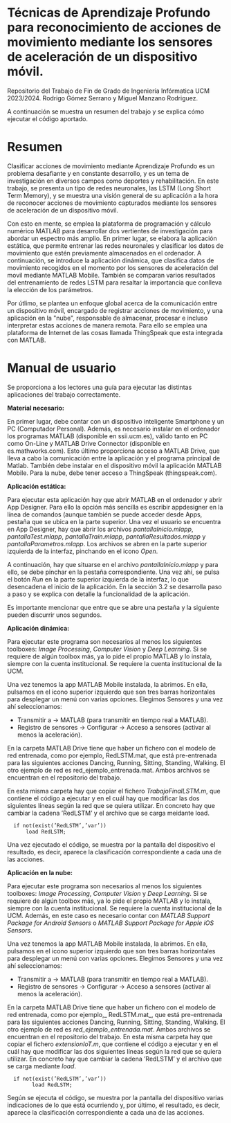# Técnicas de Aprendizaje Profundo para reconocimiento de acciones de movimiento mediante los sensores de aceleración de un dispositivo móvil.
Repositorio del Trabajo de Fin de Grado de Ingeniería Infórmatica UCM 2023/2024. Rodrigo Gómez Serrano y Miguel Manzano Rodriguez.

A continuación se muestra un resumen del trabajo y se explica cómo ejecutar el código aportado.

# Resumen
Clasificar acciones de movimiento mediante Aprendizaje Profundo es un problema desafiante y en constante desarrollo, y es un tema de investigación en diversos
campos como deportes y rehabilitación. En este trabajo, se presenta un tipo de redes neuronales, las LSTM (Long Short Term Memory), y se muestra una visión general
de su aplicación a la hora de reconocer acciones de movimiento capturados mediante los sensores de aceleración de un dispositivo móvil. 

Con esto en mente, se emplea la plataforma de programación y cálculo numérico MATLAB para desarrollar dos vertientes de investigación para abordar un espectro más amplio.
En primer lugar, se elabora la aplicación estática, que permite entrenar las redes neuronales y clasificar los datos de movimiento que estén previamente almacenados en el ordenador.
A continuación, se introduce la aplicación dinámica, que clasifica datos de movimiento recogidos en el momento por los sensores de aceleración del movil mediante
MATLAB Mobile. También se comparan varios resultados del entrenamiento de redes LSTM para resaltar la importancia que conlleva la elección de los parámetros.

Por útlimo, se plantea un enfoque global acerca de la comunicación entre un dispositivo móvil, encargado de registrar acciones de movimiento, y una aplicación en la
"nube", responsable de almacenar, procesar e incluso interpretar estas acciones de manera remota. Para ello se emplea una plataforma de Internet de las cosas llamada
ThingSpeak que esta integrada con MATLAB.

# Manual de usuario 
Se proporciona a los lectores una guía para ejecutar las distintas aplicaciones del trabajo correctamente.

**Material necesario:** 

En primer lugar, debe contar con un dispositivo inteligente Smartphone y un PC (Computador Personal).
Además, es necesario instalar en el ordenador los programas MATLAB (disponible en ssii.ucm.es), válido tanto en PC como On-Line y MATLAB Drive Connector
(disponible en es.mathworks.com). Esto último proporciona acceso a MATLAB Drive, que lleva a cabo la comunicación entre la aplicación y el programa principal de
Matlab.
También debe instalar en el dispositivo móvil la aplicación MATLAB Mobile.
Para la nube, debe tener acceso a ThingSpeak (thingspeak.com).

**Aplicación estática:**

Para ejecutar esta aplicación hay que abrir MATLAB en el ordenador y abrir App Designer. Para ello la opción más sencilla es escribir appdesigner en la línea de
comandos (aunque también se puede acceder desde Apps, pestaña que se ubica en la parte superior.
Una vez el usuario se encuentra en App Designer, hay que abrir los archivos _pantallaInicio.mlapp_, _pantallaTest.mlapp_, _pantallaTrain.mlapp_, _pantallaResultados.mlapp_
y _pantallaParametros.mlapp_. Los archivos se abren en la parte superior izquierda de la interfaz, pinchando en el icono _Open_.

A continuación, hay que situarse en el archivo _pantallaInicio.mlapp_ y para ello, se debe pinchar en la pestaña correspondiente. Una vez ahí, se pulsa el botón _Run_ en la
parte superior izquierda de la interfaz, lo que desencadena el inicio de la aplicación.
En la sección 3.2 se desarrolla paso a paso y se explica con detalle la funcionalidad de la aplicación.

Es importante mencionar que entre que se abre una pestaña y la siguiente pueden discurrir unos segundos.

**Aplicación dinámica:**

Para ejecutar este programa son necesarios al menos los siguientes toolboxes: _Image Processing_, _Computer Vision_ y _Deep Learning_. 
Si se requiere de algún toolbox más, ya lo pide el propio MATLAB y lo instala, siempre con la cuenta institucional.
Se requiere la cuenta institucional de la UCM.

Una vez tenemos la app MATLAB Mobile instalada, la abrimos. En ella, pulsamos en el icono superior izquierdo que son tres barras horizontales para desplegar
un menú con varias opciones. Elegimos Sensores y una vez ahí seleccionamos:
- Transmitir a → MATLAB (para transmitir en tiempo real a MATLAB).
- Registro de sensores → Configurar → Acceso a sensores (activar al menos la aceleración).

En la carpeta MATLAB Drive tiene que haber un fichero con el modelo de red entrenada, como por ejemplo, RedLSTM.mat, que está pre-entrenada para las
siguientes acciones Dancing, Running, Sitting, Standing, Walking. El otro ejemplo de red es red_ejemplo_entrenada.mat. Ambos archivos se encuentran en el repositorio
del trabajo.

En esta misma carpeta hay que copiar el fichero _TrabajoFinalLSTM.m_, que contiene el código a ejecutar y en el cuál hay que modificar las dos siguientes líneas según
la red que se quiera utilizar. En concreto hay que cambiar la cadena ’RedLSTM’ y el archivo que se carga meidante load.
      
      if not(exist(’RedLSTM’,’var’))
          load RedLSTM;

Una vez ejecutado el código, se muestra por la pantalla del dispositivo el resultado, es decir, aparece la clasificación correspondiente a cada una de las acciones.

**Aplicación en la nube:**

Para ejecutar este programa son necesarios al menos los siguientes toolboxes: _Image Processing_, _Computer Vision_ y _Deep Learning_. 
Si se requiere de algún toolbox más, ya lo pide el propio MATLAB y lo instala, siempre con la cuenta institucional.
Se requiere la cuenta institucional de la UCM. 
Además, en este caso es necesario contar con _MATLAB Support Package for Android Sensors_ o _MATLAB Support Package for Apple iOS Sensors_.

Una vez tenemos la app MATLAB Mobile instalada, la abrimos. En ella, pulsamos en el icono superior izquierdo que son tres barras horizontales para desplegar
un menú con varias opciones. Elegimos Sensores y una vez ahí seleccionamos:
- Transmitir a → MATLAB (para transmitir en tiempo real a MATLAB).
- Registro de sensores → Configurar → Acceso a sensores (activar al menos la
aceleración).

En la carpeta MATLAB Drive tiene que haber un fichero con el modelo de red entrenada, como por ejemplo,_ RedLSTM.mat_, que está pre-entrenada para las
siguientes acciones Dancing, Running, Sitting, Standing, Walking. El otro ejemplo de red es _red_ejemplo_entrenada.mat_. Ambos archivos se encuentran en el repositorio
del trabajo.
En esta misma carpeta hay que copiar el fichero _extensionIoT.m_, que contiene el código a ejecutar y en el cuál hay que modificar las dos siguientes líneas según la
red que se quiera utilizar. En concreto hay que cambiar la cadena ’RedLSTM’ y el archivo que se carga mediante _load_.

      if not(exist(’RedLSTM’,’var’))
            load RedLSTM;
              
Según se ejecuta el código, se muestra por la pantalla del dispositivo varias indicaciones de lo que está ocurriendo y, por último, el resultado, es decir, aparece
la clasificación correspondiente a cada una de las acciones.



